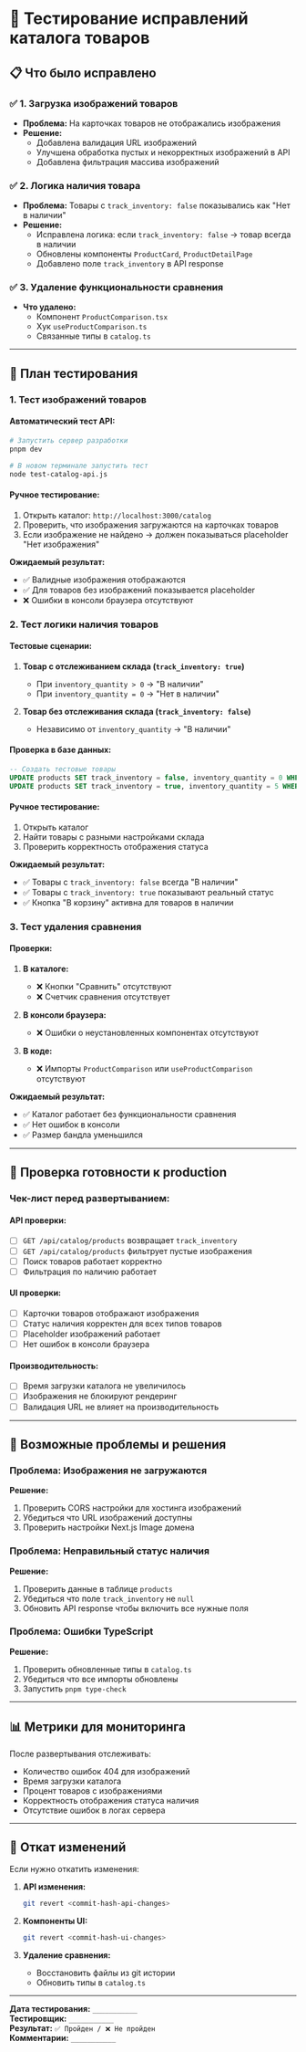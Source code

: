 # 🧪 Тестирование исправлений каталога товаров

## 📋 Что было исправлено

### ✅ 1. Загрузка изображений товаров
- **Проблема:** На карточках товаров не отображались изображения
- **Решение:** 
  - Добавлена валидация URL изображений
  - Улучшена обработка пустых и некорректных изображений в API
  - Добавлена фильтрация массива изображений

### ✅ 2. Логика наличия товара
- **Проблема:** Товары с `track_inventory: false` показывались как "Нет в наличии"
- **Решение:**
  - Исправлена логика: если `track_inventory: false` → товар всегда в наличии
  - Обновлены компоненты `ProductCard`, `ProductDetailPage`
  - Добавлено поле `track_inventory` в API response

### ✅ 3. Удаление функциональности сравнения
- **Что удалено:**
  - Компонент `ProductComparison.tsx`
  - Хук `useProductComparison.ts`
  - Связанные типы в `catalog.ts`

---

## 🧪 План тестирования

### 1. Тест изображений товаров

#### Автоматический тест API:
```bash
# Запустить сервер разработки
pnpm dev

# В новом терминале запустить тест
node test-catalog-api.js
```

#### Ручное тестирование:
1. Открыть каталог: `http://localhost:3000/catalog`
2. Проверить, что изображения загружаются на карточках товаров
3. Если изображение не найдено → должен показываться placeholder "Нет изображения"

**Ожидаемый результат:**
- ✅ Валидные изображения отображаются
- ✅ Для товаров без изображений показывается placeholder
- ❌ Ошибки в консоли браузера отсутствуют

### 2. Тест логики наличия товаров

#### Тестовые сценарии:
1. **Товар с отслеживанием склада (`track_inventory: true`)**
   - При `inventory_quantity > 0` → "В наличии"
   - При `inventory_quantity = 0` → "Нет в наличии"

2. **Товар без отслеживания склада (`track_inventory: false`)**
   - Независимо от `inventory_quantity` → "В наличии"

#### Проверка в базе данных:
```sql
-- Создать тестовые товары
UPDATE products SET track_inventory = false, inventory_quantity = 0 WHERE id = 'some-product-id';
UPDATE products SET track_inventory = true, inventory_quantity = 5 WHERE id = 'another-product-id';
```

#### Ручное тестирование:
1. Открыть каталог
2. Найти товары с разными настройками склада
3. Проверить корректность отображения статуса

**Ожидаемый результат:**
- ✅ Товары с `track_inventory: false` всегда "В наличии"
- ✅ Товары с `track_inventory: true` показывают реальный статус
- ✅ Кнопка "В корзину" активна для товаров в наличии

### 3. Тест удаления сравнения

#### Проверки:
1. **В каталоге:**
   - ❌ Кнопки "Сравнить" отсутствуют
   - ❌ Счетчик сравнения отсутствует

2. **В консоли браузера:**
   - ❌ Ошибки о неустановленных компонентах отсутствуют

3. **В коде:**
   - ❌ Импорты `ProductComparison` или `useProductComparison` отсутствуют

**Ожидаемый результат:**
- ✅ Каталог работает без функциональности сравнения
- ✅ Нет ошибок в консоли
- ✅ Размер бандла уменьшился

---

## 🚀 Проверка готовности к production

### Чек-лист перед развертыванием:

#### API проверки:
- [ ] `GET /api/catalog/products` возвращает `track_inventory`
- [ ] `GET /api/catalog/products` фильтрует пустые изображения
- [ ] Поиск товаров работает корректно
- [ ] Фильтрация по наличию работает

#### UI проверки:
- [ ] Карточки товаров отображают изображения
- [ ] Статус наличия корректен для всех типов товаров
- [ ] Placeholder изображений работает
- [ ] Нет ошибок в консоли браузера

#### Производительность:
- [ ] Время загрузки каталога не увеличилось
- [ ] Изображения не блокируют рендеринг
- [ ] Валидация URL не влияет на производительность

---

## 🐛 Возможные проблемы и решения

### Проблема: Изображения не загружаются
**Решение:**
1. Проверить CORS настройки для хостинга изображений
2. Убедиться что URL изображений доступны
3. Проверить настройки Next.js Image домена

### Проблема: Неправильный статус наличия
**Решение:**
1. Проверить данные в таблице `products`
2. Убедиться что поле `track_inventory` не `null`
3. Обновить API response чтобы включить все нужные поля

### Проблема: Ошибки TypeScript
**Решение:**
1. Проверить обновленные типы в `catalog.ts`
2. Убедиться что все импорты обновлены
3. Запустить `pnpm type-check`

---

## 📊 Метрики для мониторинга

После развертывания отслеживать:
- Количество ошибок 404 для изображений
- Время загрузки каталога
- Процент товаров с изображениями
- Корректность отображения статуса наличия
- Отсутствие ошибок в логах сервера

---

## 🔄 Откат изменений

Если нужно откатить изменения:

1. **API изменения:**
   ```bash
   git revert <commit-hash-api-changes>
   ```

2. **Компоненты UI:**
   ```bash
   git revert <commit-hash-ui-changes>
   ```

3. **Удаление сравнения:**
   - Восстановить файлы из git истории
   - Обновить типы в `catalog.ts`

---

**Дата тестирования:** `___________`  
**Тестировщик:** `___________`  
**Результат:** `✅ Пройден / ❌ Не пройден`  
**Комментарии:** `___________`
